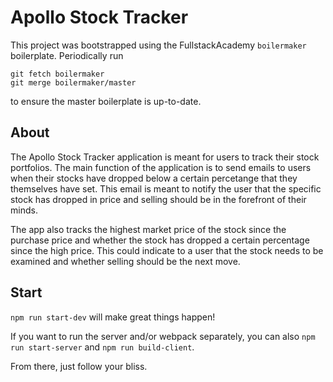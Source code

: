# Apollo Stock Tracker

This project was bootstrapped using the FullstackAcademy `boilermaker` boilerplate. Periodically run
```
git fetch boilermaker
git merge boilermaker/master
```
to ensure the master boilerplate is up-to-date.

## About

The Apollo Stock Tracker application is meant for users to track their stock portfolios. The main function of the application is to send emails to users when their stocks have dropped below a certain percetange that they themselves have set. This email is meant to notify the user that the specific stock has dropped in price and selling should be in the forefront of their minds.

The app also tracks the highest market price of the stock since the purchase price and whether the stock has dropped a certain percentage since the high price. This could indicate to a user that the stock needs to be examined and whether selling should be the next move.

## Start

`npm run start-dev` will make great things happen!

If you want to run the server and/or webpack separately, you can also `npm run start-server` and `npm run build-client`.

From there, just follow your bliss.


